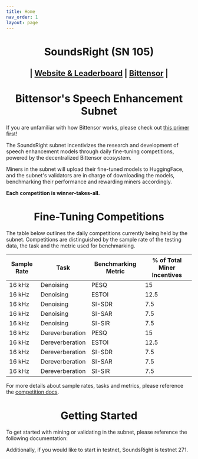 ```yaml
---
title: Home
nav_order: 1
layout: page
---
```

<h1 align="center">SoundsRight (SN 105)</h1>
<h2 align="center">| <a href="https://soundsright.ai">Website & Leaderboard</a> | <a href="https://bittensor.com/">Bittensor</a> |</h2>

<h1 align="center">Bittensor's Speech Enhancement Subnet</h1>

If you are unfamiliar with how Bittensor works, please check out [this primer](https://docs.bittensor.com/learn/bittensor-building-blocks) first!

The SoundsRight subnet incentivizes the research and development of speech enhancement models through daily fine-tuning competitions, powered by the decentralized Bittensor ecosystem. 

Miners in the subnet will upload their fine-tuned models to HuggingFace, and the subnet's validators are in charge of downloading the models, benchmarking their performance and rewarding miners accordingly. 

**Each competition is winner-takes-all.**

<h1 align="center">Fine-Tuning Competitions</h1>

The table below outlines the daily competitions currently being held by the subnet. Competitions are distinguished by the sample rate of the testing data, the task and the metric used for benchmarking.

| Sample Rate | Task | Benchmarking Metric | % of Total Miner Incentives | 
| ----------- | ---- | ------ | --------------------------- |
| 16 kHz | Denoising | PESQ | 15 |
| 16 kHz | Denoising | ESTOI | 12.5 |
| 16 kHz | Denoising | SI-SDR | 7.5 |
| 16 kHz | Denoising | SI-SAR | 7.5 |
| 16 kHz | Denoising | SI-SIR | 7.5 |
| 16 kHz | Dereverberation | PESQ | 15 |
| 16 kHz | Dereverberation | ESTOI | 12.5 |
| 16 kHz | Dereverberation | SI-SDR | 7.5 |
| 16 kHz | Dereverberation | SI-SAR | 7.5 |
| 16 kHz | Dereverberation | SI-SIR | 7.5 |

For more details about sample rates, tasks and metrics, please reference the [competition docs](subnet/competitions.html).

<h1 align="center">Getting Started</h1>

To get started with mining or validating in the subnet, please reference the following documentation:

Additionally, if you would like to start in testnet, SoundsRight is testnet 271.